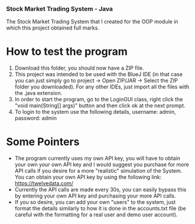 
### Stock Market Trading System - Java

The Stock Market Trading System that I created for the OOP module in which this project obtained full marks. 

# How to test the program
1. Download this folder, you should now have a ZIP file.
2. This project was intended to be used with the BlueJ IDE (in that case you can just simply go to project -> Open ZIP/JAR -> Select the ZIP folder you downloaded). For any other IDEs, just import all the files with the .java extension.
3. In order to start the program, go to the LoginGUI class, right click the "void main(String[] args)" button and then click ok at the next prompt.
4. To login to the system use the following details, username: admin, password: admin

# Some Pointers
- The program currently uses my own API key, you will have to obtain your own your own API key and I would suggest you purchase for more API calls if you desire for a more "realistic" simulation of the System. You can obtain your own API key by using the following link: https://twelvedata.com/
- Currently the API calls are made every 30s, you can easily bypass this by entering your own API key and purchasing your more API calls.
- If you so desire, you can add your own "users" to the system, just format the details similarly to how it is done in the accounts.txt file (be careful with the formatting for a real user and demo user account).


